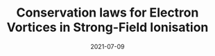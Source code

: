 ---
title: "Conservation laws for Electron Vortices in Strong-Field Ionisation"
collection: publications
permalink: " /publication/2021-07-09-Conservation laws for Electron Vortices in Strong-Field Ionisation"
date: 2021-07-09
venue: 'Eur. Phys. J. D'
paperurl: 'https://epjd.epj.org/articles/epjd/abs/2021/07/10053_2021_Article_214/10053_2021_Article_214.html'
citation: 'Yuxin Kang, Emilio Pisanty, Marcelo Ciappina, Maciej Lewenstein, Carla Figueira de Morisson Faria and Andrew S Maxwell, Eur. Phys. J. D 75: 199 (2021)'
---
